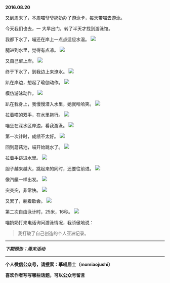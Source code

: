 **2016.08.20**

又到周末了，本周喵爷爷奶奶办了游泳卡，每天带喵去游泳。

今天我们也去，一 大早出门，转了半天才找到游泳馆。

我都下水了，喵还在岸上一点点适应水温。
![](http://upload-images.jianshu.io/upload_images/51001-3867f9da2f78e786.jpg?imageMogr2/auto-orient/strip%7CimageView2/2/w/1240)

腿进到水里，觉得有点凉。
![](http://upload-images.jianshu.io/upload_images/51001-a39bbd197989825f.jpg?imageMogr2/auto-orient/strip%7CimageView2/2/w/1240)

又自己窜上岸。
![](http://upload-images.jianshu.io/upload_images/51001-ca6c4f67e9544d2c.jpg?imageMogr2/auto-orient/strip%7CimageView2/2/w/1240)

终于下水了，到我边上来潦水。
![](http://upload-images.jianshu.io/upload_images/51001-48e719b8543b5f45.jpg?imageMogr2/auto-orient/strip%7CimageView2/2/w/1240)

趴在岸边，想起了瑜伽动作。
![](http://upload-images.jianshu.io/upload_images/51001-d79f4764c69c1a8c.jpg?imageMogr2/auto-orient/strip%7CimageView2/2/w/1240)

模仿游泳动作。
![](http://upload-images.jianshu.io/upload_images/51001-4045ae36210bd819.jpg?imageMogr2/auto-orient/strip%7CimageView2/2/w/1240)

趴在我身上，我慢慢潜入水里，她就哈哈笑。
![](http://upload-images.jianshu.io/upload_images/51001-521c3a6731bfca99.jpg?imageMogr2/auto-orient/strip%7CimageView2/2/w/1240)

拉着喵的双手，在水里拖行。
![](http://upload-images.jianshu.io/upload_images/51001-81a97cfc645ca510.jpg?imageMogr2/auto-orient/strip%7CimageView2/2/w/1240)

喵坐在深水区岸边，看我游泳。
![](http://upload-images.jianshu.io/upload_images/51001-47d509415114f966.jpg?imageMogr2/auto-orient/strip%7CimageView2/2/w/1240)

第一次计时，成绩不太好。
![](http://upload-images.jianshu.io/upload_images/51001-2d59b954032fa666.jpg?imageMogr2/auto-orient/strip%7CimageView2/2/w/1240)

回到蘑菇池，喵开始跳水了。
![](http://upload-images.jianshu.io/upload_images/51001-bf69d3929ade5332.jpg?imageMogr2/auto-orient/strip%7CimageView2/2/w/1240)

拉着手跳进水里。
![](http://upload-images.jianshu.io/upload_images/51001-cb2fd823b019a84a.jpg?imageMogr2/auto-orient/strip%7CimageView2/2/w/1240)

胆子越来越大，跳起来的同时，还要往前进。
![](http://upload-images.jianshu.io/upload_images/51001-28ece9dba271fd61.jpg?imageMogr2/auto-orient/strip%7CimageView2/2/w/1240)

像汽艇一样出发。
![](http://upload-images.jianshu.io/upload_images/51001-a8dd00c9df3c5119.jpg?imageMogr2/auto-orient/strip%7CimageView2/2/w/1240)

突突突，非常快。
![](http://upload-images.jianshu.io/upload_images/51001-03a133c0aaff89f6.jpg?imageMogr2/auto-orient/strip%7CimageView2/2/w/1240)

又累了，躺着歇会。
![](http://upload-images.jianshu.io/upload_images/51001-cc558e3215bd0e40.jpg?imageMogr2/auto-orient/strip%7CimageView2/2/w/1240)

第二次自由泳计时，25米，16秒。
![](http://upload-images.jianshu.io/upload_images/51001-fc870a0e2f65c1f4.jpg?imageMogr2/auto-orient/strip%7CimageView2/2/w/1240)

喵奶奶打来电话询问游泳情况，我骄傲地说：
>我打破了自己创造的个人亚洲记录。


***

***下期预告：周末活动***

***

**个人微信公众号，请搜索：摹喵居士（momiaojushi）**

**喜欢作者写写哪些话题，可以公众号留言**
